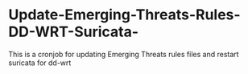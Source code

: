# Update-Emerging-Threats-Rules-DD-WRT-Suricata-
This is a cronjob for updating Emerging Threats rules files and restart suricata for dd-wrt
